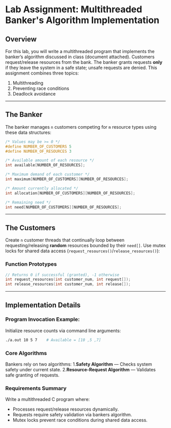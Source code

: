 # Lab Assignment: Multithreaded Banker's Algorithm Implementation  

## Overview  
For this lab, you will write a multithreaded program that implements the banker’s algorithm discussed in class (document attached). Customers request/release resources from the bank. The banker grants requests **only** if they leave the system in a safe state; unsafe requests are denied. This assignment combines three topics:  
1. Multithreading  
2. Preventing race conditions  
3. Deadlock avoidance  

---

## The Banker  
The banker manages `n` customers competing for `m` resource types using these data structures:  

```c
/* Values may be >= 0 */
#define NUMBER_OF_CUSTOMERS 5
#define NUMBER_OF_RESOURCES 3

/* Available amount of each resource */
int available[NUMBER_OF_RESOURCES];

/* Maximum demand of each customer */ 
int maximum[NUMBER_OF_CUSTOMERS][NUMBER_OF_RESOURCES];

/* Amount currently allocated */
int allocation[NUMBER_OF_CUSTOMERS][NUMBER_OF_RESOURCES];

/* Remaining need */ 
int need[NUMBER_OF_CUSTOMERS][NUMBER_OF_RESOURCES];
```

---

## The Customers  
Create `n` customer threads that continually loop between requesting/releasing **random** resources bounded by their `need[]`. Use mutex locks for shared data access (`request_resources()`/`release_resources()`):  

### Function Prototypes  
```c
// Returns 0 if successful (granted), -1 otherwise 
int request_resources(int customer_num, int request[]);
int release_resources(int customer_num, int release[]);
```

---

## Implementation Details  
### Program Invocation Example:
Initialize resource counts via command line arguments:
```bash
./a.out 10 5 7    # Available = [10 ,5 ,7]
```

### Core Algorithms  
Bankers rely on two algorithms:
1.**Safety Algorithm** — Checks system safety under current state.
2.**Resource-Request Algorithm** — Validates safe granting of requests.


### Requirements Summary   
Write a multithreaded C program where:
- Processes request/release resources dynamically.
- Requests require safety validation via bankers algorithm.
- Mutex locks prevent race conditions during shared data access.